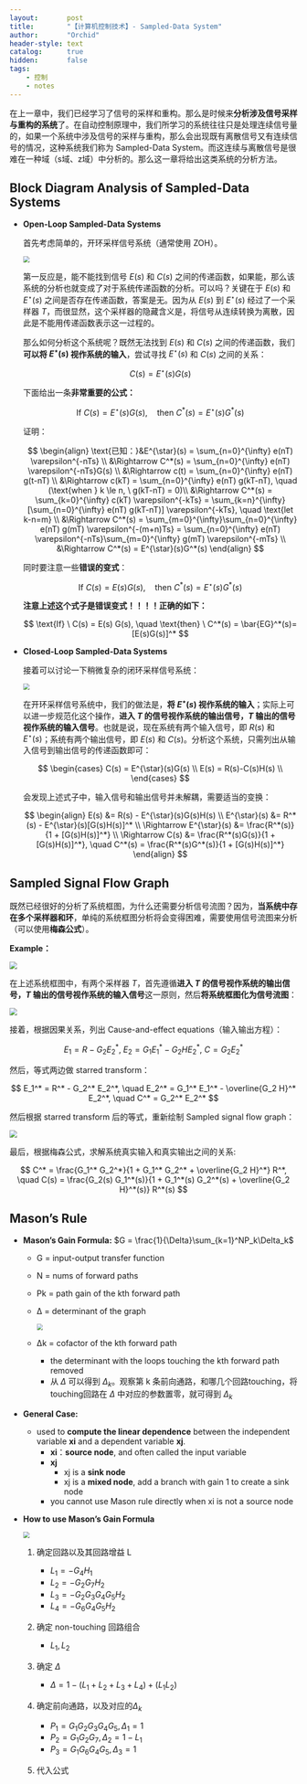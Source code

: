 ```yaml
---
layout:       post
title:        "【计算机控制技术】- Sampled-Data System"
author:       "Orchid"
header-style: text
catalog:      true
hidden:       false
tags:
    - 控制
    - notes
---
```


在上一章中，我们已经学习了信号的采样和重构。那么是时候来**分析涉及信号采样与重构的系统**了。在自动控制原理中，我们所学习的系统往往只是处理连续信号量的，如果一个系统中涉及信号的采样与重构，那么会出现既有离散信号又有连续信号的情况，这种系统我们称为 Sampled-Data System。而这连续与离散信号是很难在一种域（s域、z域）中分析的。那么这一章将给出这类系统的分析方法。

## Block Diagram Analysis of Sampled-Data Systems

* **Open-Loop Sampled-Data Systems**

  首先考虑简单的，开环采样信号系统（通常使用 ZOH）。

  <img src="https://notes.sjtu.edu.cn/uploads/upload_11e4b0693d868cf6957b1c27521060fb.png" style="zoom:67%;" />

  第一反应是，能不能找到信号 $E(s)$ 和 $C(s)$ 之间的传递函数，如果能，那么该系统的分析也就变成了对于系统传递函数的分析。可以吗？关键在于 $E(s)$ 和 $E^{\star}(s)$ 之间是否存在传递函数，答案是无。因为从 $E(s)$ 到 $E^{\star}(s)$ 经过了一个采样器 $T$，而很显然，这个采样器的隐藏含义是，将信号从连续转换为离散，因此是不能用传递函数表示这一过程的。

  那么如何分析这个系统呢？既然无法找到 $E(s)$ 和 $C(s)$ 之间的传递函数，我们**可以将 $E^{\star}(s)$ 视作系统的输入**，尝试寻找 $E^{\star}(s)$ 和 $C(s)$ 之间的关系：
  
  $$
  C(s) = E^{\star}(s) G(s)
  $$
  
  下面给出一条**非常重要的公式：**
  
  $$
  \text{If} \ C(s) = E^{\star}(s) G(s), \quad \text{then} \ C^*(s) = E^{\star}(s) G^*(s)
  $$
  
  证明：
  
  $$
  \begin{align}
  \text{已知：}&E^{\star}(s) = \sum_{n=0}^{\infty} e(nT) \varepsilon^{-nTs} \\
  &\Rightarrow C^*(s) = \sum_{n=0}^{\infty} e(nT) \varepsilon^{-nTs}G(s) \\
  &\Rightarrow c(t) = \sum_{n=0}^{\infty} e(nT) g(t-nT) \\
  &\Rightarrow c(kT) = \sum_{n=0}^{\infty} e(nT) g(kT-nT), \quad (\text{when } k \le n, \ g(kT-nT) = 0)\\
  &\Rightarrow C^*(s) = \sum_{k=0}^{\infty} c(kT) \varepsilon^{-kTs} = \sum_{k=n}^{\infty} [\sum_{n=0}^{\infty} e(nT) g(kT-nT)] \varepsilon^{-kTs}, \quad \text{let k-n=m} \\
  &\Rightarrow C^*(s) = \sum_{m=0}^{\infty}\sum_{n=0}^{\infty} e(nT) g(mT) \varepsilon^{-(m+n)Ts} = \sum_{n=0}^{\infty} e(nT) \varepsilon^{-nTs}\sum_{m=0}^{\infty} g(mT) \varepsilon^{-mTs} \\
  &\Rightarrow C^*(s) = E^{\star}(s)G^*(s)
  \end{align}
  $$
  
  同时要注意一些**错误的变式**：
  
  $$
  \text{If} \ C(s) = E(s) G(s), \quad \text{then} \ C^*(s) = E^{\star}(s) G^*(s)
  $$
  
  **注意上述这个式子是错误变式！！！！正确的如下：**
  
  $$
  \text{If} \ C(s) = E(s) G(s), \quad \text{then} \ C^*(s) = \bar{EG}^*(s)=[E(s)G(s)]^*
  $$

* **Closed-Loop Sampled-Data Systems**

  接着可以讨论一下稍微复杂的闭环采样信号系统：

  <img src="https://notes.sjtu.edu.cn/uploads/upload_b43cfe9dc20a0e69b06b1d28db24fa09.png" style="zoom:67%;" />

  在开环采样信号系统中，我们的做法是，**将 $E^{\star}(s)$ 视作系统的输入**；实际上可以进一步规范化这个操作，**进入 $T$ 的信号视作系统的输出信号，$T$ 输出的信号视作系统的输入信号**。也就是说，现在系统有两个输入信号，即 $R(s)$ 和 $E^{\star}(s)$；系统有两个输出信号，即 $E(s)$ 和 $C(s)$。分析这个系统，只需列出从输入信号到输出信号的传递函数即可：
  
  $$
  \begin{cases}
  	C(s) = E^{\star}(s)G(s) \\
  	E(s) = R(s)-C(s)H(s) \\
  \end{cases}
  $$
  
  会发现上述式子中，输入信号和输出信号并未解耦，需要适当的变换：
  
  $$
  \begin{align}
  E(s) &= R(s) - E^{\star}(s)G(s)H(s) \\
  E^{\star}(s) &= R^*(s) - E^{\star}(s)[G(s)H(s)]^* \\
  \Rightarrow E^{\star}(s) &= \frac{R^*(s)}{1 + [G(s)H(s)]^*} \\
  \Rightarrow C(s) &= \frac{R^*(s)G(s)}{1 + [G(s)H(s)]^*}, \quad C^*(s) = \frac{R^*(s)G^*(s)}{1 + [G(s)H(s)]^*}
  \end{align}
  $$

## Sampled Signal Flow Graph

既然已经很好的分析了系统框图，为什么还需要分析信号流图？因为，**当系统中存在多个采样器和环**，单纯的系统框图分析将会变得困难，需要使用信号流图来分析（可以使用**梅森公式**）。

**Example：**

<img src="https://notes.sjtu.edu.cn/uploads/upload_5e3e567d4a3c95a9bdcf81dcc325f355.png" style="zoom:80%;" />

在上述系统框图中，有两个采样器 $T$，首先遵循**进入 $T$ 的信号视作系统的输出信号，$T$ 输出的信号视作系统的输入信号**这一原则，然后**将系统框图化为信号流图**：

<img src="https://notes.sjtu.edu.cn/uploads/upload_52659c159ad2b08eb90c8eacae2e4002.png" style="zoom:80%;" />

接着，根据因果关系，列出 Cause-and-effect equations（输入输出方程）：

$$
E_1 = R - G_2 E_2^*, \ E_2 = G_1 E_1^* - G_2 H E_2^*, \ C = G_2 E_2^*
$$

然后，等式两边做 starred transform：

$$
E_1^* = R^* - G_2^* E_2^*, \quad E_2^* = G_1^* E_1^* - \overline{G_2 H}^* E_2^*, \quad C^* = G_2^* E_2^* 
$$

然后根据 starred transform 后的等式，重新绘制 Sampled signal flow graph：

<img src="https://notes.sjtu.edu.cn/uploads/upload_31ae9cdbeb97d9c74a28a47456d5f404.png" style="zoom:80%;" />

最后，根据梅森公式，求解系统真实输入和真实输出之间的关系:

$$
C^* = \frac{G_1^* G_2^*}{1 + G_1^* G_2^* + \overline{G_2 H}^*} R^*, \quad
C(s) = \frac{G_2(s) G_1^*(s)}{1 + G_1^*(s) G_2^*(s) + \overline{G_2 H}^*(s)} R^*(s)
$$

## **Mason’s Rule**

* **Mason’s Gain Formula:** $G = \frac{1}{\Delta}\sum_{k=1}^NP_k\Delta_k$

  * G = input-output transfer function

  * N = nums of forward paths

  * Pk = path gain of the kth forward path

  * Δ = determinant of the graph

    <img src="https://notes.sjtu.edu.cn/uploads/upload_bfbae49cbf79a845c1df0e6e328cd291.png" style="zoom:67%;" />

  * Δk = cofactor of the kth forward path

    *  the determinant with the loops touching the kth forward path removed
    *  从 $\Delta$ 可以得到 $\Delta_k$。观察第 k 条前向通路，和哪几个回路touching，将touching回路在 $\Delta$ 中对应的参数置零，就可得到 $\Delta_k$

* **General Case:** 

  * used to **compute the linear dependence** between the independent variable **xi** and a dependent variable **xj**.
    * **xi**：**source node**, and often called the input variable
    * **xj**
      * xj is a **sink node**
      * xj is a **mixed node**, add a branch with gain 1 to create a sink node
    * you cannot use Mason rule directly when xi is not a source node

* **How to use Mason’s Gain Formula**

  <img src="https://notes.sjtu.edu.cn/uploads/upload_36ecf8d87f64a940ac8594bcd389f9dd.png" style="zoom:67%;" />

  1. 确定回路以及其回路增益 L
     * $L_1 = -G_4H_1$
     * $L_2 = -G_2G_7H_2$
     * $L_3 = -G_2G_3G_4G_5H_2$
     * $L_4 = -G_6G_4G_5H_2$ 

  2. 确定 non-touching 回路组合
     * $L_1, L_2$

  3. 确定 $\Delta$
     * $\Delta = 1 - (L_1 + L_2 + L_3 + L_4) + (L_1L_2)$

  4. 确定前向通路，以及对应的$\Delta_k$
     * $P_1 = G_1G_2G_3G_4G_5, \Delta_1 = 1$
     * $P_2 = G_1G_2G_7, \Delta_2 = 1-L_1$
     * $P_3 = G_1G_6G_4G_5, \Delta_3 = 1$

  5. 代入公式

